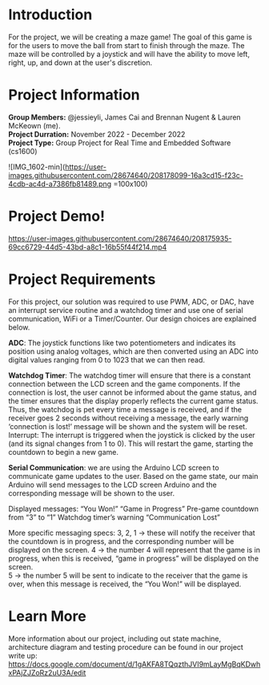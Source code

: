 # Introduction 

For the project, we will be creating a maze game! The goal of this game is for the users to move the ball from start to finish through the maze. The maze will be controlled by a joystick and will have the ability to move left, right, up, and down at the user's discretion. 

# Project Information 

**Group Members:** @jessieyli, James Cai and Brennan Nugent & Lauren McKeown (me). <br>
**Project Durration:** November 2022 - December 2022 <br>
**Project Type:** Group Project for Real Time and Embedded Software (cs1600) <br>

![IMG_1602-min](https://user-images.githubusercontent.com/28674640/208178099-16a3cd15-f23c-4cdb-ac4d-a7386fb81489.png =100x100)

# Project Demo!

https://user-images.githubusercontent.com/28674640/208175935-69cc6729-44d5-43bd-a8c1-16b55f44f214.mp4

# Project Requirements 

For this project, our solution was required to use PWM, ADC, or DAC, have an interrupt service routine and a watchdog timer and use one of serial communication, WiFi or a Timer/Counter. Our design choices are explained below. 
 
**ADC**: The joystick functions like two potentiometers and indicates its position using analog voltages, which are then converted using an ADC into digital values ranging from 0 to 1023 that we can then read.  

**Watchdog Timer**: The watchdog timer will ensure that there is a constant connection between the LCD screen and the game components. If the connection is lost, the user cannot be informed about the game status, and the timer ensures that the display properly reflects the current game status. Thus, the watchdog is pet every time a message is received, and if the receiver goes 2 seconds without receiving a message, the early warning ‘connection is lost!’ message will be shown and the system will be reset.
Interrupt: The interrupt is triggered when the joystick is clicked by the user (and its signal changes from 1 to 0). This will restart the game, starting the countdown to begin a new game. 

**Serial Communication**: we are using the Arduino LCD screen to communicate game updates to the user. Based on the game state, our main Arduino will send messages to the LCD screen Arduino and the corresponding message will be shown to the user. 

Displayed messages: 
“You Won!”
“Game in Progress” 
Pre-game countdown from “3” to “1”
Watchdog timer’s warning “Communication Lost” 

More specific messaging specs:
3, 2, 1 → these will notify the receiver that the countdown is in progress, and the corresponding number will be displayed on the screen. 
4 → the number 4 will represent that the game is in progress, when this is received, “game in progress” will be displayed on the screen.  
5 → the number 5 will be sent to indicate to the receiver that the game is over, when this message is received, the “You Won!” will be displayed. 

# Learn More 
More information about our project, including out state machine, architecture diagram and testing procedure can be found in our project write up: https://docs.google.com/document/d/1gAKFA8TQqzthJVI9mLayMgBqKDwhxPAjZJZoRz2uU3A/edit
